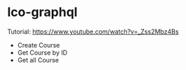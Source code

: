 # lco-graphql

Tutorial: https://www.youtube.com/watch?v=_Zss2Mbz4Bs

- Create Course
- Get Course by ID
- Get all Course